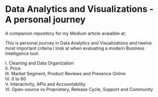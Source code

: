 # Data Analytics and Visualizations - A personal journey  

A companion repository for my Medium article avaialble at:

This is personal journey in Data Analytics and Visualizations and twelve most important criteria I look at when evaluating a modern Business Intelligence tool:

I. Cleaning and Data Organization   
II. Price  
III. Market Segment, Product Reviews and Presence Online  
IV. 0 to 60  
V. Interactivity, APIs and Accountability  
VI. Open-source vs Proprietary, Release Cycle, Support and Community   
  
